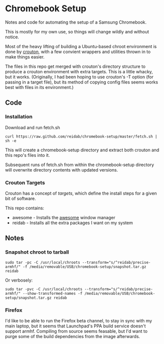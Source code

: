 # Chromebook Setup

Notes and code for automating the setup of a Samsung Chromebook. 

This is mostly for my own use, so things will change wildly and without notice.

Most of the heavy lifting of building a Ubuntu-based chroot environment is done by [crouton](https://github.com/dnschneid/crouton), with a few convient wrappers and utilities thrown in to make things easier.

The files in this repo get merged with crouton's directory structure to produce a crouton environment with extra targets. This is a little whacky, but it works. (Originally, I had been hoping to use crouton's -T option (for passing in a target file), but its method of copying config files seems works best with files in its environment.)

## Code

### Installation

Download and run fetch.sh

    curl https://raw.github.com/reidab/chromebook-setup/master/fetch.sh | sh -e
    
This will create a chromebook-setup directory and extract both crouton and this repo's files into it.

Subsequent runs of fetch.sh from within the chromebook-setup directory will overwrite directory contents with updated versions.


### Crouton Targets

Crouton has a concept of _targets_, which define the install steps for a given bit of software.

This repo contains:

* awesome - Installs the [awesome](http://awesome.naquadah.org/) window manager
* reidab - Installs all the extra packages I want on my system

## Notes

### Snapshot chroot to tarball

    sudo tar -pc -C /usr/local/chroots --transform="s/^reidab/precise-armhf/" -f /media/removable/USB/chromebook-setup/snapshot.tar.gz reidab

Or verbosely:

    sudo tar -pvc -C /usr/local/chroots --transform="s/^reidab/precise-armhf/" --show-transformed-names -f /media/removable/USB/chromebook-setup/snapshot.tar.gz reidab

### Firefox

I'd like to be able to run the Firefox beta channel, to stay in sync
with my main laptop, but it seems that Launchpad's PPA build service
doesn't support armhf. Compiling from source seems feasable, but I'd
want to purge some of the build dependencies from the image afterwards.
